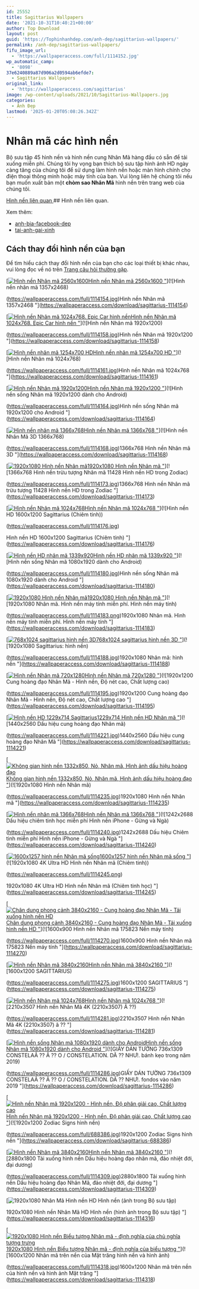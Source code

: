 ```yaml
---
id: 25552
title: Sagittarius Wallpapers
date: '2021-10-31T10:40:21+00:00'
author: Top Download
layout: post
guid: 'https://Tophinhanhdep.com/anh-dep/sagittarius-wallpapers/'
permalink: /anh-dep/sagittarius-wallpapers/
fifu_image_url:
  - 'https://wallpaperaccess.com/full/1114152.jpg'
wp_automatic_camp:
  - '8098'
37e6240889a87d906a2d0594ab6efde7:
  - Sagittarius Wallpapers
original_link:
  - 'https://wallpaperaccess.com/sagittarius'
image: /wp-content/uploads/2021/10/Sagittarius-Wallpapers.jpg
categories:
  - Ảnh Đẹp
lastmod: '2025-01-20T05:08:26.342Z'
---
```

# Nhân mã các hình nền

Bộ sưu tập 45 hình nền và hình nền cung Nhân Mã hàng đầu có sẵn để tải xuống miễn phí. Chúng tôi hy vọng bạn thích bộ sưu tập hình ảnh HD ngày càng tăng của chúng tôi để sử dụng làm hình nền hoặc màn hình chính cho điện thoại thông minh hoặc máy tính của bạn. Vui lòng liên hệ chúng tôi nếu bạn muốn xuất bản một **chòm sao Nhân Mã** hình nền trên trang web của chúng tôi.

[Hình nền liên quan ](#related) ## Hình nền liên quan.

   
 Xem thêm:

   
- [anh-bia-facebook-dep](https://tophinhanhdep.com/anh-bia/anh-bia-facebook-dep/)
- [tai-anh-gai-xinh](https://tophinhanhdep.com/gai-xinh/tai-anh-gai-xinh/)

## Cách thay đổi hình nền của bạn

Để tìm hiểu cách thay đổi hình nền của bạn cho các loại thiết bị khác nhau, vui lòng đọc về nó trên [Trang câu hỏi thường gặp](https://tophinhanhdep.com/faq/).

  
[[![Hình nền Nhân mã 2560x1600](https://wallpaperaccess.com/full/1114152.jpg)Hình nền Nhân mã 2560x1600 "](https://wallpaperaccess.com/download/sagittarius-1114152)](![Hình nền nhân mã 1357x2468)

(https://wallpaperaccess.com/full/1114154.jpg)Hình nền Nhân mã 1357x2468 "](https://wallpaperaccess.com/download/sagittarius-1114154)

[[![Hình nền Nhân mã 1024x768.  Epic Car hình nền](https://wallpaperaccess.com/full/1114156.jpg)Hình nền Nhân mã 1024x768. Epic Car hình nền "](https://wallpaperaccess.com/download/sagittarius-1114156)](![Hình nền Nhân mã 1920x1200)

(https://wallpaperaccess.com/full/1114158.jpg)Hình nền Nhân mã 1920x1200 "](https://wallpaperaccess.com/download/sagittarius-1114158)

[[![Hình nền nhân mã 1254x700 HD](https://wallpaperaccess.com/full/1114160.png)Hình nền nhân mã 1254x700 HD "](https://wallpaperaccess.com/download/sagittarius-1114160)](![Hình nền Nhân mã 1024x768)

(https://wallpaperaccess.com/full/1114161.jpg)Hình nền Nhân mã 1024x768 "](https://wallpaperaccess.com/download/sagittarius-1114161)

[[![Hình nền Nhân mã 1920x1200](https://wallpaperaccess.com/full/1114163.jpg)Hình nền Nhân mã 1920x1200 "](https://wallpaperaccess.com/download/sagittarius-1114163)](![Hình nền sống Nhân mã 1920x1200 dành cho Android)

(https://wallpaperaccess.com/full/1114164.jpg)Hình nền sống Nhân mã 1920x1200 cho Android "](https://wallpaperaccess.com/download/sagittarius-1114164)

[[![Hình nền nhân mã 1366x768](https://wallpaperaccess.com/full/1114167.jpg)Hình nền Nhân mã 1366x768 "](https://wallpaperaccess.com/download/sagittarius-1114167)](![Hình nền Nhân Mã 3D 1366x768)

(https://wallpaperaccess.com/full/1114168.jpg)1366x768 Hình nền Nhân mã 3D "](https://wallpaperaccess.com/download/sagittarius-1114168)

[[![1920x1080 Hình nền Nhân mã](https://wallpaperaccess.com/full/1114169.jpg)1920x1080 Hình nền Nhân mã "](https://wallpaperaccess.com/download/sagittarius-1114169)](![1366x768 Hình nền trừu tượng Nhân mã 11428 Hình nền HD trong Zodiac)

(https://wallpaperaccess.com/full/1114173.jpg)1366x768 Hình nền Nhân mã trừu tượng 11428 Hình nền HD trong Zodiac "](https://wallpaperaccess.com/download/sagittarius-1114173)

[[![Hình nền Nhân mã 1024x768](https://wallpaperaccess.com/full/1114175.jpg)Hình nền Nhân mã 1024x768 "](https://wallpaperaccess.com/download/sagittarius-1114175)](![Hình nền HD 1600x1200 Sagittarius (Chiêm tinh))

(https://wallpaperaccess.com/full/1114176.jpg)

Hình nền HD 1600x1200 Sagittarius (Chiêm tinh) "](https://wallpaperaccess.com/download/sagittarius-1114176)

[[![Hình nền HD nhân mã 1339x920](https://wallpaperaccess.com/full/1114178.jpg)Hình nền HD nhân mã 1339x920 "](https://wallpaperaccess.com/download/sagittarius-1114178)](![Hình nền sống Nhân mã 1080x1920 dành cho Android)

(https://wallpaperaccess.com/full/1114180.jpg)Hình nền sống Nhân mã 1080x1920 dành cho Android "](https://wallpaperaccess.com/download/sagittarius-1114180)

[[![1920x1080 Hình nền Nhân mã](https://wallpaperaccess.com/full/1114181.jpg)1920x1080 Hình nền Nhân mã "](https://wallpaperaccess.com/download/sagittarius-1114181)](![1920x1080 Nhân mã.  Hình nền máy tính miễn phí.  Hình nền máy tính)

(https://wallpaperaccess.com/full/1114183.png)1920x1080 Nhân mã. Hình nền máy tính miễn phí. Hình nền máy tính "](https://wallpaperaccess.com/download/sagittarius-1114183)

[[![768x1024 sagittarius hình nền 3D](https://wallpaperaccess.com/full/1114185.jpg)768x1024 sagittarius hình nền 3D "](https://wallpaperaccess.com/download/sagittarius-1114185)](![1920x1080 Sagittarius: hình nền)

(https://wallpaperaccess.com/full/1114188.jpg)1920x1080 Nhân mã: hình nền "](https://wallpaperaccess.com/download/sagittarius-1114188)

[[![Hình nền Nhân mã 720x1280](https://wallpaperaccess.com/full/1114192.jpg)Hình nền Nhân mã 720x1280 "](https://wallpaperaccess.com/download/sagittarius-1114192)](![1920x1200 Cung hoàng đạo Nhân Mã - Hình nền, Độ nét cao, Chất lượng cao)

(https://wallpaperaccess.com/full/1114195.jpg)1920x1200 Cung hoàng đạo Nhân Mã - Hình nền, Độ nét cao, Chất lượng cao "](https://wallpaperaccess.com/download/sagittarius-1114195)

[[![Hình nền HD 1229x714 Sagittarius](https://wallpaperaccess.com/full/1114220.jpg)1229x714 Hình nền HD Nhân mã "](https://wallpaperaccess.com/download/sagittarius-1114220)](![1440x2560 Dấu hiệu cung hoàng đạo Nhân mã)

(https://wallpaperaccess.com/full/1114221.jpg)1440x2560 Dấu hiệu cung hoàng đạo Nhân Mã "](https://wallpaperaccess.com/download/sagittarius-1114221)

[[![Không gian hình nền 1332x850, Nỏ, Nhân mã, Hình ảnh dấu hiệu hoàng đạo](https://wallpaperaccess.com/full/1114232.jpg)Không gian hình nền 1332x850, Nỏ, Nhân mã, Hình ảnh dấu hiệu hoàng đạo "](https://wallpaperaccess.com/download/sagittarius-1114232)](![1920x1080 Hình nền Nhân mã)

(https://wallpaperaccess.com/full/1114235.jpg)1920x1080 Hình nền Nhân mã "](https://wallpaperaccess.com/download/sagittarius-1114235)

[[![Hình nền nhân mã 1366x768](https://wallpaperaccess.com/full/1114237.jpg)Hình nền Nhân mã 1366x768 "](https://wallpaperaccess.com/download/sagittarius-1114237)](![1242x2688 Dấu hiệu chiêm tinh học miễn phí Hình nền iPhone - Gừng và Ngà)

(https://wallpaperaccess.com/full/1114240.jpg)1242x2688 Dấu hiệu Chiêm tinh miễn phí Hình nền iPhone - Gừng và Ngà "](https://wallpaperaccess.com/download/sagittarius-1114240)

[[![1600x1257 hình nền Nhân mã sống](https://wallpaperaccess.com/full/1114244.jpg)1600x1257 hình nền Nhân mã sống "](https://wallpaperaccess.com/download/sagittarius-1114244)](![1920x1080 4K Ultra HD Hình nền Nhân mã (Chiêm tinh))

(https://wallpaperaccess.com/full/1114245.png)

1920x1080 4K Ultra HD Hình nền Nhân mã (Chiêm tinh học) "](https://wallpaperaccess.com/download/sagittarius-1114245)

[[![Chân dung phong cảnh 3840x2160 - Cung hoàng đạo Nhân Mã - Tải xuống hình nền HD](https://wallpaperaccess.com/full/1114248.jpg)Chân dung phong cảnh 3840x2160 - Cung hoàng đạo Nhân Mã - Tải xuống hình nền HD "](https://wallpaperaccess.com/download/sagittarius-1114248)](![1600x900 Hình nền Nhân mã 175823 Nền máy tính)

(https://wallpaperaccess.com/full/1114270.jpg)1600x900 Hình nền Nhân mã 175823 Nền máy tính "](https://wallpaperaccess.com/download/sagittarius-1114270)

[[![Hình nền Nhân mã 3840x2160](https://wallpaperaccess.com/full/1114272.jpg)Hình nền Nhân mã 3840x2160 "](https://wallpaperaccess.com/download/sagittarius-1114272)](![1600x1200 SAGITTARIUS)

(https://wallpaperaccess.com/full/1114275.jpg)1600x1200 SAGITTARIUS "](https://wallpaperaccess.com/download/sagittarius-1114275)

[[![Hình nền Nhân mã 1024x768](https://wallpaperaccess.com/full/1114280.jpg)Hình nền Nhân mã 1024x768 "](https://wallpaperaccess.com/download/sagittarius-1114280)](![2210x3507 Hình nền Nhân Mã 4K (2210x3507) Ã ??)

(https://wallpaperaccess.com/full/1114281.jpg)2210x3507 Hình nền Nhân Mã 4K (2210x3507) â ?? "](https://wallpaperaccess.com/download/sagittarius-1114281)

[[![Hình nền sống Nhân mã 1080x1920 dành cho Android](https://wallpaperaccess.com/full/1114283.jpg)Hình nền sống Nhân mã 1080x1920 dành cho Android "](https://wallpaperaccess.com/download/sagittarius-1114283)](![GIẤY DÁN TƯỜNG 736x1309 CONSTELAÃ ?? Ã ?? O / CONSTELATION.  DÃ ??  NHƯ!.  bánh kẹo trong năm 2019)

(https://wallpaperaccess.com/full/1114286.jpg)GIẤY DÁN TƯỜNG 736x1309 CONSTELAÃ ?? Ã ?? O / CONSTELATION. DÃ ?? NHƯ!. fondos vào năm 2019 "](https://wallpaperaccess.com/download/sagittarius-1114286)

[[![Hình nền Nhân mã 1920x1200 - Hình nền, Độ phân giải cao, Chất lượng cao](https://wallpaperaccess.com/full/1114296.jpg)Hình nền Nhân mã 1920x1200 - Hình nền, Độ phân giải cao, Chất lượng cao "](https://wallpaperaccess.com/download/sagittarius-1114296)](![1920x1200 Zodiac Signs hình nền)

(https://wallpaperaccess.com/full/688386.jpg)1920x1200 Zodiac Signs hình nền "](https://wallpaperaccess.com/download/sagittarius-688386)

[[![Hình nền Nhân mã 3840x2160](https://wallpaperaccess.com/full/1114301.jpg)Hình nền Nhân mã 3840x2160 "](https://wallpaperaccess.com/download/sagittarius-1114301)](![2880x1800 Tải xuống hình nền Dấu hiệu hoàng đạo nhân mã, đảo nhiệt đới, đại dương)

(https://wallpaperaccess.com/full/1114309.jpg)2880x1800 Tải xuống hình nền Dấu hiệu hoàng đạo Nhân Mã, đảo nhiệt đới, đại dương "](https://wallpaperaccess.com/download/sagittarius-1114309)

[![1920x1080 Nhân Mã Hình nền HD Hình nền (ảnh trong Bộ sưu tập)](https://wallpaperaccess.com/full/1114316.jpg)

1920x1080 Hình nền Nhân Mã HD Hình nền (hình ảnh trong Bộ sưu tập) "](https://wallpaperaccess.com/download/sagittarius-1114316)

[[![1920x1080 Hình nền Biểu tượng Nhân mã - định nghĩa của chủ nghĩa tượng trưng](https://wallpaperaccess.com/full/1114317.png)1920x1080 Hình nền Biểu tượng Nhân mã - định nghĩa của biểu tượng "](https://wallpaperaccess.com/download/sagittarius-1114317)](![1600x1200 Nhân mã trên nền của Mặt trăng hình nền và hình ảnh)

(https://wallpaperaccess.com/full/1114318.jpg)1600x1200 Nhân mã trên nền của hình nền và hình ảnh Mặt trăng "](https://wallpaperaccess.com/download/sagittarius-1114318)
